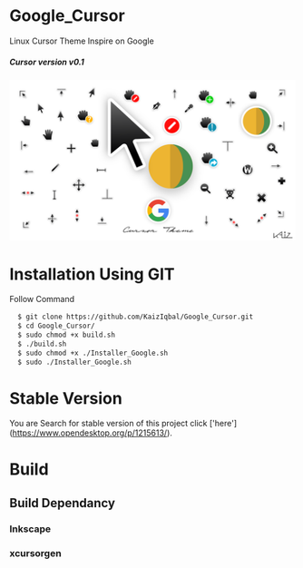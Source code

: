 # Google_Cursor
Linux Cursor Theme Inspire on Google

##### Cursor version v0.1
![alt text](https://github.com/KaizIqbal/Google_Cursor/blob/master/Image/All_cursor.png)

# Installation Using GIT
Follow Command

      $ git clone https://github.com/KaizIqbal/Google_Cursor.git
      $ cd Google_Cursor/
      $ sudo chmod +x build.sh
      $ ./build.sh
      $ sudo chmod +x ./Installer_Google.sh
      $ sudo ./Installer_Google.sh  
# Stable Version
 You are Search for stable version of this project click ['here'] (https://www.opendesktop.org/p/1215613/).
# Build
## Build Dependancy
### Inkscape
### xcursorgen
